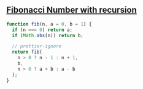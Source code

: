 ## [Fibonacci Number with recursion](https://bigfrontend.dev/problem/Generate-Fibonacci-Number-with-recursion)

```js
function fib(n, a = 0, b = 1) {
  if (n === 0) return a;
  if (Math.abs(n)) return b;

  // prettier-ignore
  return fib(
    n > 0 ? n - 1 : n + 1, 
    b,
    n > 0 ? a + b : a - b
  );
}
```
